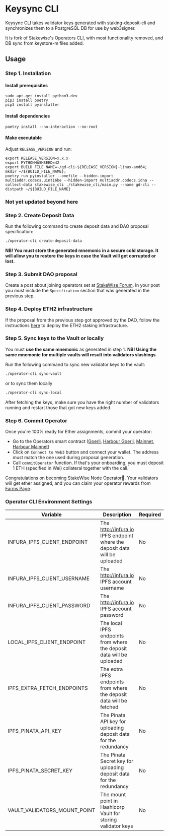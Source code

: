 # Keysync CLI

Keysync CLI takes validator keys generated with staking-deposit-cli and
synchronizes them to a PostgreSQL DB for use by web3signer.

It is fork of Stakewise's Operators CLI, with most functionality removed,
and DB sync from keystore-m files added.

## Usage

### Step 1. Installation

#### Install prerequisites

```
sudo apt-get install python3-dev
pip3 install poetry
pip3 install pyinstaller
```

#### Install dependencies

`poetry install --no-interaction --no-root`

#### Make executable

Adjust `RELEASE_VERSION` and run:

```
export RELEASE_VERSION=x.x.x
export PYTHONHASHSEED=42
export BUILD_FILE_NAME=~/gd-cli-${RELEASE_VERSION}-linux-amd64;
mkdir ~/${BUILD_FILE_NAME};
poetry run pyinstaller --onefile --hidden-import multiaddr.codecs.uint16be --hidden-import multiaddr.codecs.idna --collect-data stakewise_cli ./stakewise_cli/main.py --name gd-cli --distpath ~/${BUILD_FILE_NAME}
```


### Not yet updated beyond here

### Step 2. Create Deposit Data

Run the following command to create deposit data and DAO proposal specification:

```bash
./operator-cli create-deposit-data
```

**NB! You must store the generated mnemonic in a secure cold storage.
It will allow you to restore the keys in case the Vault will get corrupted or lost.**

### Step 3. Submit DAO proposal

Create a post about joining operators set at [StakeWise Forum](https://vote.stakewise.io).
In your post you must include the `Specification` section that was generated in the previous step.

### Step 4. Deploy ETH2 infrastructure

If the proposal from the previous step got approved by the DAO, follow the instructions [here](https://docs.stakewise.io/node-operator/stakewise-infra-package/usage)
to deploy the ETH2 staking infrastructure.

### Step 5. Sync keys to the Vault or locally

You must **use the same mnemonic** as generated in step 1.
**NB! Using the same mnemonic for multiple vaults will result into validators slashings**.

Run the following command to sync new validator keys to the vault:

```bash
./operator-cli sync-vault
```

or to sync them locally

```bash
./operator-cli sync-local
```

After fetching the keys, make sure you have the right number of validators running and restart those that got new keys added.

### Step 6. Commit Operator

Once you're 100% ready for Ether assignments, commit your operator:

- Go to the Operators smart contract ([Goerli](https://goerli.etherscan.io/address/0x0d92156861a0BC7037cC21470327Bd3Bc750EB1D#writeProxyContract), [Harbour Goerli](https://goerli.etherscan.io/address/0x7C27896338e3130036E53BCC0f013cB20e21991c#writeProxyContract), [Mainnet](https://etherscan.io/address/0x002932e11E95DC84C17ed5f94a0439645D8a97BC), [Harbour Mainnet](https://etherscan.io/address/0x270ad793b7bb315a9fd07f1fffd8ab1e3621df7e))
- Click on `Connect to Web3` button and connect your wallet. The address must match the one used during proposal generation.
- Call `commitOperator` function. If that's your onboarding, you must deposit 1 ETH (specified in Wei) collateral together with the call.

Congratulations on becoming StakeWise Node Operator🎉.
Your validators will get ether assigned, and you can claim your operator rewards from [Farms Page](https://app.stakewise.io/farms).


### Operator CLI Environment Settings

| Variable                       | Description                                                                | Required | Default                                                                 |
|--------------------------------|----------------------------------------------------------------------------|----------|-------------------------------------------------------------------------|
| INFURA_IPFS_CLIENT_ENDPOINT    | The http://infura.io IPFS endpoint where the deposit data will be uploaded | No       | /dns/ipfs.infura.io/tcp/5001/https                                      |
| INFURA_IPFS_CLIENT_USERNAME    | The http://infura.io IPFS account username                                 | No       | -                                                                       |
| INFURA_IPFS_CLIENT_PASSWORD    | The http://infura.io IPFS account password                                 | No       | -                                                                       |
| LOCAL_IPFS_CLIENT_ENDPOINT     | The local IPFS endpoints from where the deposit data will be uploaded      | No       | -                                                                       |
| IPFS_EXTRA_FETCH_ENDPOINTS     | The extra IPFS endpoints from where the deposit data will be fetched       | No       | https://gateway.pinata.cloud,http://cloudflare-ipfs.com,https://ipfs.io |
| IPFS_PINATA_API_KEY            | The Pinata API key for uploading deposit data for the redundancy           | No       | -                                                                       |
| IPFS_PINATA_SECRET_KEY         | The Pinata Secret key for uploading deposit data for the redundancy        | No       | -                                                                       |
| VAULT_VALIDATORS_MOUNT_POINT   | The mount point in Hashicorp Vault for storing validator keys              | No       | validators                                                              |
